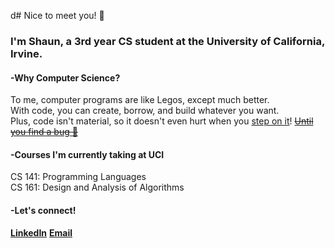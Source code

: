 d# Nice to meet you! 👋
### I'm Shaun, a 3rd year CS student at the University of California, Irvine.

#### -Why Computer Science?
To me, computer programs are like Legos, except much better.  
With code, you can create, borrow, and build whatever you want.  
Plus, code isn't material, so it doesn't even hurt when you [step on it](https://i.imgflip.com/4u5bsf.jpg)! [<s>Until you find a bug 😬</s>](https://devhumor.com/content/uploads/images/February2016/DevBug.png)

#### -Courses I'm currently taking at UCI
CS 141: Programming Languages  
CS 161: Design and Analysis of Algorithms

#### -Let's connect!
[**LinkedIn**](https://www.linkedin.com/in/shaun-chiang/)
[**Email**](mailto:shaunaustin123@gmail.com)
<!--
**ShaunChiang/ShaunChiang** is a ✨ _special_ ✨ repository because its `README.md` (this file) appears on your GitHub profile.

Here are some ideas to get you started:

- 🔭 I’m currently working on ...
- 🌱 I’m currently learning ...
- 👯 I’m looking to collaborate on ...
- 🤔 I’m looking for help with ...
- 💬 Ask me about ...
- 📫 How to reach me: ...
- 😄 Pronouns: ...
- ⚡ Fun fact: ...
-->
